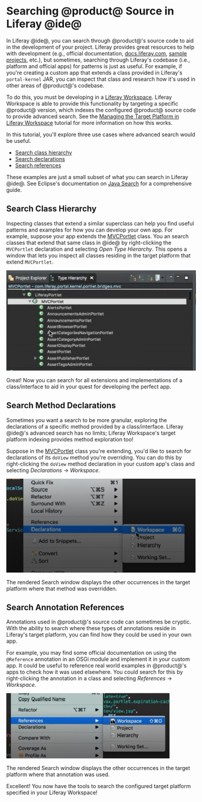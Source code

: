 # Searching @product@ Source in Liferay @ide@ [](id=searching-product-source-in-liferay-ide)

In Liferay @ide@, you can search through @product@'s source code to aid in the
development of your project. Liferay provides great resources to help with
development (e.g., official documentation,
[docs.liferay.com](https://docs.liferay.com/),
[sample projects](/develop/reference/-/knowledge_base/7-1/sample-modules),
etc.), but sometimes, searching through Liferay's codebase (i.e., platform and
official apps) for patterns is just as useful. For example, if you're creating a
custom app that extends a class provided in Liferay's `portal-kernel` JAR, you
can inspect that class and research how it's used in other areas of @product@'s
codebase.

To do this, you must be developing in a
[Liferay Workspace](/develop/tutorials/-/knowledge_base/7-1/liferay-workspace).
Liferay Workspace is able to provide this functionality by targeting a specific
@product@ version, which indexes the configured @product@ source code to provide
advanced search. See the
[Managing the Target Platform in Liferay Workspace](/develop/tutorials/-/knowledge_base/7-1/managing-the-target-platform-for-liferay-workspace)
tutorial for more information on how this works.

In this tutorial, you'll explore three use cases where advanced search would be
useful.

- [Search class hierarchy](#search-class-hierarchy)
- [Search declarations](#search-method-declarations)
- [Search references](#search-annotation-references)

These examples are just a small subset of what you can search in Liferay @ide@.
See Eclipse's documentation on
[Java Search](http://help.eclipse.org/oxygen/index.jsp?topic=%2Forg.eclipse.jdt.doc.user%2Fconcepts%2Fconcept-java-search.htm&resultof=%22%6a%61%76%61%22%20)
for a comprehensive guide.

## Search Class Hierarchy [](id=search-class-hierarchy)

Inspecting classes that extend a similar superclass can help you find useful
patterns and examples for how you can develop your own app. For example, suppose
your app extends the
[MVCPortlet](@platform-ref@/7.1-latest/javadocs/portal-kernel/com/liferay/portal/kernel/portlet/bridges/mvc/MVCPortlet.html)
class. You an search classes that extend that same class in @ide@ by
right-clicking the `MVCPortlet` declaration and selecting *Open Type Hierarchy*.
This opens a window that lets you inspect all classes residing in the target
platform that extend `MVCPortlet`.

![Figure 1: Browse the Type Hierarchy window and open the provided classes for examples on how to extend a class.](../../../images/open-type-hierarchy.png)

Great! Now you can search for all extensions and implementations of a
class/interface to aid in your quest for developing the perfect app.

## Search Method Declarations [](id=search-method-declarations)

Sometimes you want a search to be more granular, exploring the declarations of
a specific method provided by a class/interface. Liferay @ide@'s advanced search
has no limits; Liferay Workspace's target platform indexing provides method
exploration too!

Suppose in the
[MVCPortlet](@platform-ref@/7.1-latest/javadocs/portal-kernel/com/liferay/portal/kernel/portlet/bridges/mvc/MVCPortlet.html)
class you're extending, you'd like to search for declarations of its `doView`
method you're overriding. You can do this by right-clicking the `doView` method
declaration in your custom app's class and selecting *Declarations* &rarr;
*Workspace*.

![Figure 2: All declarations of the method are returned in the Search window.](../../../images/inspect-declared-method.png)

The rendered Search window displays the other occurrences in the target platform
where that method was overridden.

## Search Annotation References [](id=search-annotation-references)

Annotations used in @product@'s source code can sometimes be cryptic. With the
ability to search where these types of annotations reside in Liferay's target
platform, you can find how they could be used in your own app.

For example, you may find some official documentation on using the `@Reference`
annotation in an OSGi module and implement it in your custom app. It could be
useful to reference real world examples in @product@'s apps to check how it was
used elsewhere. You could search for this by right-clicking the annotation in a
class and selecting *References* &rarr; *Workspace*.

![Figure 3: All matching annotations are displayed in the Search window.](../../../images/inspect-references-ide.png)

The rendered Search window displays the other occurrences in the target platform
where that annotation was used.

Excellent! You now have the tools to search the configured target platform
specified in your Liferay Workspace!
